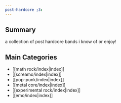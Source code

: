 ```yaml
---
post-hardcore ;3:
---
```



## Summary

a collection of post hardcore bands i know of or enjoy!
## Main Categories

* [[math rock/index|index]]
* [[screamo/index|index]]
* [[pop-punk/index|index]]
* [[metal core/index|index]]
* [[experimental rock/index|index]]
* [[emo/index|index]]

